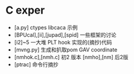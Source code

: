 # C exper

- [a.py] ctypes libcaca 示例
- [BPUcal],[ii],[jupad],[spid] 一些框架的讨论
- [i2]~5 一大堆 PLT hook 实现的(摘抄)代码
- [mvng.py] 生成和扒取pom GAV coordinate
- [nmhok.c],[nmh.c] 初2 版本 [nmho],[nm] 后2版
- [ptrac] 命令行摘抄
